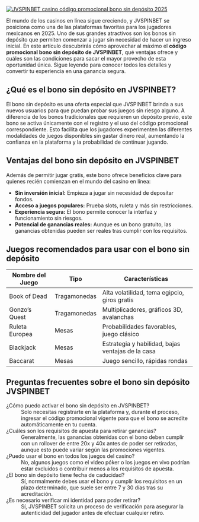 [![JVSPINBET casino código promocional bono sin depósito 2025](https://123-caf.pages.dev/gitsignup.png)](https://vrmoo.ru/Bt82HjjY)

<p>El mundo de los casinos en línea sigue creciendo, y JVSPINBET se posiciona como una de las plataformas favoritas para los jugadores mexicanos en 2025. Uno de sus grandes atractivos son los bonos sin depósito que permiten comenzar a jugar sin necesidad de hacer un ingreso inicial. En este artículo descubrirás cómo aprovechar al máximo el <strong>código promocional bono sin depósito de JVSPINBET</strong>, qué ventajas ofrece y cuáles son las condiciones para sacar el mayor provecho de esta oportunidad única. Sigue leyendo para conocer todos los detalles y convertir tu experiencia en una ganancia segura.</p>  <h2>¿Qué es el bono sin depósito en JVSPINBET?</h2> <p>El bono sin depósito es una oferta especial que JVSPINBET brinda a sus nuevos usuarios para que puedan probar sus juegos sin riesgo alguno. A diferencia de los bonos tradicionales que requieren un depósito previo, este bono se activa únicamente con el registro y el uso del código promocional correspondiente. Esto facilita que los jugadores experimenten las diferentes modalidades de juegos disponibles sin gastar dinero real, aumentando la confianza en la plataforma y la probabilidad de continuar jugando.</p>  <h2>Ventajas del bono sin depósito en JVSPINBET</h2> <p>Además de permitir jugar gratis, este bono ofrece beneficios clave para quienes recién comienzan en el mundo del casino en línea:</p> <ul> <li><strong>Sin inversión inicial:</strong> Empieza a jugar sin necesidad de depositar fondos.</li> <li><strong>Acceso a juegos populares:</strong> Prueba slots, ruleta y más sin restricciones.</li> <li><strong>Experiencia segura:</strong> El bono permite conocer la interfaz y funcionamiento sin riesgos.</li> <li><strong>Potencial de ganancias reales:</strong> Aunque es un bono gratuito, las ganancias obtenidas pueden ser reales tras cumplir con los requisitos.</li> </ul>  <h2>Juegos recomendados para usar con el bono sin depósito</h2> <table>   <thead>     <tr>       <th>Nombre del Juego</th>       <th>Tipo</th>       <th>Características</th>     </tr>   </thead>   <tbody>     <tr>       <td>Book of Dead</td>       <td>Tragamonedas</td>       <td>Alta volatilidad, tema egipcio, giros gratis</td>     </tr>     <tr>       <td>Gonzo’s Quest</td>       <td>Tragamonedas</td>       <td>Multiplicadores, gráficos 3D, avalanchas</td>     </tr>     <tr>       <td>Ruleta Europea</td>       <td>Mesas</td>       <td>Probabilidades favorables, juego clásico</td>     </tr>     <tr>       <td>Blackjack</td>       <td>Mesas</td>       <td>Estrategia y habilidad, bajas ventajas de la casa</td>     </tr>     <tr>       <td>Baccarat</td>       <td>Mesas</td>       <td>Juego sencillo, rápidas rondas</td>     </tr>   </tbody> </table>  <h2>Preguntas frecuentes sobre el bono sin depósito JVSPINBET</h2> <dl>   <dt>¿Cómo puedo activar el bono sin depósito en JVSPINBET?</dt>   <dd>Solo necesitas registrarte en la plataforma y, durante el proceso, ingresar el código promocional vigente para que el bono se acredite automáticamente en tu cuenta.</dd>    <dt>¿Cuáles son los requisitos de apuesta para retirar ganancias?</dt>   <dd>Generalmente, las ganancias obtenidas con el bono deben cumplir con un rollover de entre 20x y 40x antes de poder ser retiradas, aunque esto puede variar según las promociones vigentes.</dd>    <dt>¿Puedo usar el bono en todos los juegos del casino?</dt>   <dd>No, algunos juegos como el video póker o los juegos en vivo podrían estar excluidos o contribuir menos a los requisitos de apuesta.</dd>    <dt>¿El bono sin depósito tiene fecha de caducidad?</dt>   <dd>Sí, normalmente debes usar el bono y cumplir los requisitos en un plazo determinado, que suele ser entre 7 y 30 días tras su acreditación.</dd>    <dt>¿Es necesario verificar mi identidad para poder retirar?</dt>   <dd>Sí, JVSPINBET solicita un proceso de verificación para asegurar la autenticidad del jugador antes de efectuar cualquier retiro.</dd> </dl>